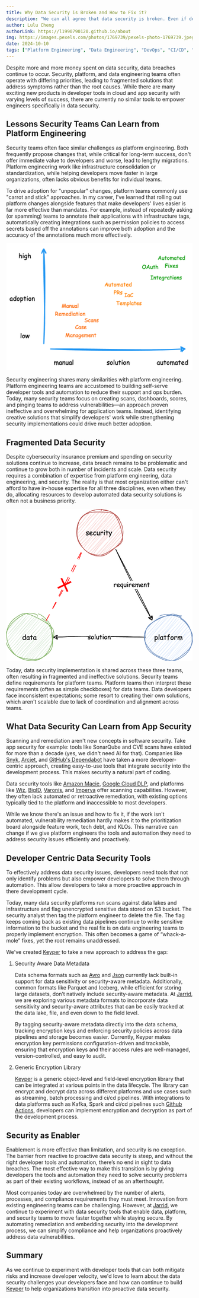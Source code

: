 ```yaml
---
title: Why Data Security is Broken and How to Fix it?
description: "We can all agree that data security is broken. Even if developers are tasked to fix it, they have limited resources and toolings available to them. How can we fix this?"
author: Lulu Cheng
authorLink: https://l1990790120.github.io/about
img: https://images.pexels.com/photos/1769739/pexels-photo-1769739.jpeg?auto=compress&cs=tinysrgb&w=1260&h=750&dpr=2
date: 2024-10-10
tags: ["Platform Engineering", "Data Engineering", "DevOps", "CI/CD", "Data Security", "App Security"]
---
```


Despite more and more money spent on data security, data breaches continue to occur. Security, platform, and data engineering teams often operate with differing priorities, leading to fragmented solutions that address symptoms rather than the root causes. While there are many exciting new products in developer tools in cloud and app security with varying levels of success, there are currently no similar tools to empower engineers specifically in data security. 

## Lessons Security Teams Can Learn from Platform Engineering

Security teams often face similar challenges as platform engineering. Both frequently propose changes that, while critical for long-term success, don't offer immediate value to developers and worse, lead to lengthy migrations. Platform engineering work like infrastructure consolidation or standardization, while helping developers move faster in large organizations, often lacks obvious benefits for individual teams.

To drive adoption for "unpopular" changes, platform teams commonly use "carrot and stick" approaches. In my career, I've learned that rolling out platform changes alongside features that make developers' lives easier is far more effective than mandates. For example, instead of repeatedly asking (or spamming) teams to annotate their applications with infrastructure tags, automatically creating integrations such as permission policies to access secrets based off the annotations can improve both adoption and the accuracy of the annotations much more effectively.

![](images/adoption-vs-solution.png)

Security engineering shares many similarities with platform engineering. Platform engineering teams are accustomed to building self-serve developer tools and automation to reduce their support and ops burden. Today, many security teams focus on creating scans, dashboards, scores, and pinging teams to address vulnerabilities—an approach proven ineffective and overwhelming for application teams. Instead, identifying creative solutions that simplify developers' work while strengthening security implementations could drive much better adoption.

## Fragmented Data Security

Despite cybersecurity insurance premium and spending on security solutions continue to increase, data breach remains to be problematic and continue to grow both in number of incidents and scale. Data security requires a combination of expertise from platform engineering, data engineering, and security. The reality is that most organization either can't afford to have in-house expertise for all three disciplines, even when they do, allocating resources to develop automated data security solutions is often not a business priority.

![](images/data-security-work.png)

Today, data security implementation is shared across these three teams, often resulting in fragmented and ineffective solutions. Security teams define requirements for platform teams. Platform teams then interpret these requirements (often as simple checkboxes) for data teams. Data developers face inconsistent expectations; some resort to creating their own solutions, which aren't scalable due to lack of coordination and alignment across teams.

## What Data Security Can Learn from App Security

Scanning and remediation aren't new concepts in software security. Take app security for example: tools like SonarQube and CVE scans have existed for more than a decade (yes, we didn't need AI for that). Companies like [Snyk](https://snyk.io/), [Arcjet](https://arcjet.com/), and [GitHub's Dependabot](https://github.com/dependabot) have taken a more developer-centric approach, creating easy-to-use tools that integrate security into the development process. This makes security a natural part of coding.

Data security tools like [Amazon Macie](https://docs.aws.amazon.com/macie/latest/user/what-is-macie.html), [Google Cloud DLP](https://cloud.google.com/security/products/dlp), and platforms like [Wiz](https://www.wiz.io/), [BigID](https://bigid.com/), [Varonis](https://www.varonis.com/), and [Imperva](https://www.imperva.com/) offer scanning capabilities. However, they often lack automated or retroactive remediation, with existing options typically tied to the platform and inaccessible to most developers.

While we know there's an issue and how to fix it, if the work isn't automated, vulnerability remediation hardly makes it to the prioritization board alongside feature work, tech debt, and KLOs. This narrative can change if we give platform engineers the tools and automation they need to address security issues efficiently and proactively.

## Developer Centric Data Security Tools

To effectively address data security issues, developers need tools that not only identify problems but also empower developers to solve them through automation. This allow developers to take a more proactive approach in there development cycle.

Today, many data security platforms run scans against data lakes and infrastructure and flag unencrypted sensitive data stored on S3 bucket. The security analyst then tag the platform engineer to delete the file. The flag keeps coming back as existing data pipelines continue to write sensitive information to the bucket and the real fix is on data engineering teams to properly implement encryption. This often becomes a game of “whack-a-mole” fixes, yet the root remains unaddressed.

We've created [Keyper](https://jarrid.xyz/keyper) to take a new approach to address the gap:

1. Security Aware Data Metadata
   
   Data schema formats such as [Avro](https://avro.apache.org/) and [Json](https://json-schema.org/) currently lack built-in support for data sensitivity or security-aware metadata. Additionally, common formats like Parquet and Iceberg, while efficient for storing large datasets, don’t natively include security-aware metadata. At [Jarrid](https://jarrid.xyz/), we are exploring various metadata formats to incorporate data sensitivity and security-aware attributes that can be easily tracked at the data lake, file, and even down to the field level.

    By tagging security-aware metadata directly into the data schema, tracking encryption keys and enforcing security policies across data pipelines and storage becomes easier. Currently, Keyper makes encryption key permissions configuration-driven and trackable, ensuring that encryption keys and their access rules are well-managed, version-controlled, and easy to audit.

2. Generic Encryption Library
   
   [Keyper](https://jarrid.xyz/keyper) is a generic object-level and field-level encryption library that can be integrated at various points in the data lifecycle. The library can encrypt and decrypt data across different platforms and use cases such as streaming, batch processing and ci/cd pipelines. With integrations to data platforms such as Kafka, Spark and ci/cd pipelines such [Github Actions](https://github.com/marketplace/actions/keyper-action), developers can implement encryption and decryption as part of the development process.

## Security as Enabler

Enablement is more effective than limitation, and security is no exception. The barrier from reactive to proactive data security is steep, and without the right developer tools and automation, there’s no end in sight to data breaches. The most effective way to make this transition is by giving developers the tools and automation they need to solve security problems as part of their existing workflows, instead of as an afterthought.

Most companies today are overwhelmed by the number of alerts, processes, and compliance requirements they must meet. Innovation from existing engineering teams can be challenging. However, at [Jarrid](https://jarrid.xyz/), we continue to experiment with data security tools that enable data, platform, and security teams to move faster together while staying secure. By automating remediation and embedding security into the development process, we can simplify compliance and help organizations proactively address data vulnerabilities.

## Summary

As we continue to experiment with developer tools that can both mitigate risks and increase developer velocity, we'd love to learn about the data security challenges your developers face and how can continue to build [Keyper](https://jarrid.xyz/keyper) to help organizations transition into proactive data security. 
